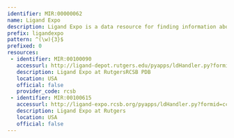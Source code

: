 ```yaml
---
identifier: MIR:00000062
name: Ligand Expo
description: Ligand Expo is a data resource for finding information about small molecules bound to proteins and nucleic acids.
prefix: ligandexpo
pattern: ^(\w){3}$
prefixed: 0
resources:
 - identifier: MIR:00100090
   accessurl: http://ligand-depot.rutgers.edu/pyapps/ldHandler.py?formid=cc-index-search&target=
   description: Ligand Expo at RutgersRCSB PDB
   location: USA
   official: false
   provider_code: rcsb
 - identifier: MIR:00100615
   accessurl: http://ligand-expo.rcsb.org/pyapps/ldHandler.py?formid=cc-index-search&target=
   description: Ligand Expo at Rutgers
   location: USA
   official: false
---
```

